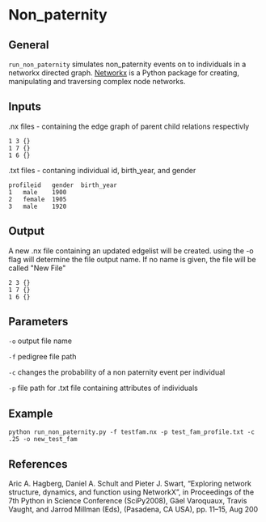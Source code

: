 # Non_paternity

## General
`run_non_paternity` simulates non_paternity events on to individuals in a networkx directed graph. [Networkx](https://networkx.org/documentation/stable/tutorial.html#directed-graphs) is a Python package for creating, manipulating and traversing complex node networks.

## Inputs 
.nx files - containing the edge graph of parent child relations respectivly
```
1 3 {}
1 7 {}
1 6 {}
```
.txt files - contaning individual id, birth_year, and gender
```
profileid   gender  birth_year
1	male	1900
2	female	1905
3	male	1920
```

## Output
A new .nx file containing an updated edgelist will be created. using the -o flag will determine the file output name. If no name is given, the file will be called "New File" 
```
2 3 {}
1 7 {}
1 6 {}
```

## Parameters
`-o` output file name

`-f` pedigree file path

`-c` changes the probability of a non paternity event per individual

`-p` file path for .txt file containing attributes of individuals

## Example
```
python run_non_paternity.py -f testfam.nx -p test_fam_profile.txt -c .25 -o new_test_fam
```

## References
Aric A. Hagberg, Daniel A. Schult and Pieter J. Swart, “Exploring network structure, dynamics, and function using NetworkX”, in Proceedings of the 7th Python in Science Conference (SciPy2008), Gäel Varoquaux, Travis Vaught, and Jarrod Millman (Eds), (Pasadena, CA USA), pp. 11–15, Aug 200

